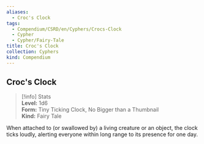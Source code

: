 ```yaml
---
aliases:
  - Croc's Clock
tags:
  - Compendium/CSRD/en/Cyphers/Crocs-Clock
  - Cypher
  - Cypher/Fairy-Tale
title: Croc's Clock
collection: Cyphers
kind: Compendium
---
```

## Croc's Clock  
>[!info] Stats  
> **Level:** 1d6  
> **Form:** Tiny Ticking Clock, No Bigger than a Thumbnail  
> **Kind:** Fairy Tale
  
When attached to (or swallowed by) a living creature or an object, the clock ticks loudly, alerting everyone within long range to its presence for one day.